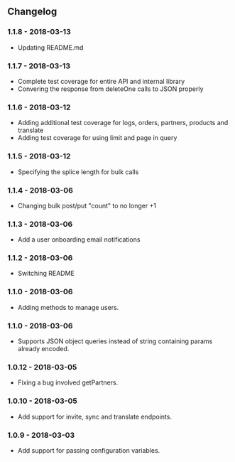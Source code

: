 ## Changelog

### 1.1.8 - 2018-03-13
* Updating README.md

### 1.1.7 - 2018-03-13
* Complete test coverage for entire API and internal library
* Convering the response from deleteOne calls to JSON properly

### 1.1.6 - 2018-03-12
* Adding additional test coverage for logs, orders, partners, products and translate
* Adding test coverage for using limit and page in query

### 1.1.5 - 2018-03-12
* Specifying the splice length for bulk calls

### 1.1.4 - 2018-03-06
* Changing bulk post/put "count" to no longer +1

### 1.1.3 - 2018-03-06
* Add a user onboarding email notifications

### 1.1.2 - 2018-03-06
* Switching README

### 1.1.0 - 2018-03-06
* Adding methods to manage users.

### 1.1.0 - 2018-03-06
* Supports JSON object queries instead of string containing params already encoded.

### 1.0.12 - 2018-03-05
* Fixing a bug involved getPartners.

### 1.0.10 - 2018-03-05
* Add support for invite, sync and translate endpoints.

### 1.0.9 - 2018-03-03
* Add support for passing configuration variables. 